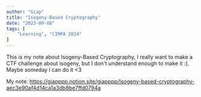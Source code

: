 ```yaml
---
author: "Giap"
title: "Isogeny-Based Cryptography"
date: "2023-09-08"
tags: [
    "Learning", "CIMPA 2024"
]
---
```

This is my note about Isogeny-Based Cryptography, I really want to make a CTF challenge about isogeny, but I don't understand enough to make it :(. Maybe someday I can do it <3

My note: https://giapppp.notion.site/giapppp/Isogeny-based-cryptography-aec3e90af4d14ca1a3db8be7ffd0794a